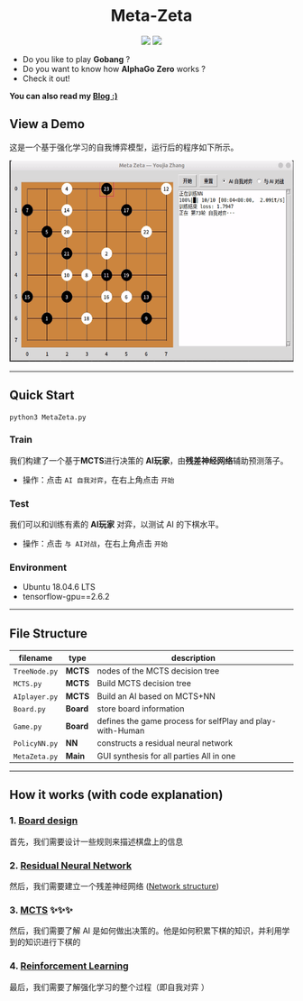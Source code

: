 <h1 align="center">Meta-Zeta</h1>

<p align="center">
<img src="https://img.shields.io/badge/made%20by-youjiaZhang-blue.svg" >

<img src="https://badges.frapsoft.com/os/v1/open-source.svg?v=103" >
</p>

- Do you like to play **Gobang** ?
- Do you want to know how **AlphaGo Zero** works ?
- Check it out!

**You can also read my [Blog :)](https://youjiazhang.github.io/)** 

## View a Demo
这是一个基于强化学习的自我博弈模型，运行后的程序如下所示。

<div align=center>
<img src="images/show-how.gif" width = "551" height = "357" align=center/>
</div>

---
## Quick Start
```
python3 MetaZeta.py
```
### Train
我们构建了一个基于**MCTS**进行决策的 **AI玩家**，由**残差神经网络**辅助预测落子。
- 操作：点击 `AI 自我对弈`，在右上角点击 `开始`

### Test
我们可以和训练有素的 **AI玩家** 对弈，以测试 AI 的下棋水平。
- 操作：点击 `与 AI对战`，在右上角点击 `开始`

### Environment
- Ubuntu 18.04.6 LTS
- tensorflow-gpu==2.6.2

---
## File Structure
|filename|type|description|     
|-|-|-|
|`TreeNode.py`|**MCTS**| nodes of the MCTS decision tree| 
|`MCTS.py`|**MCTS**|Build MCTS decision tree|  
|`AIplayer.py`|**MCTS**|Build an AI based on MCTS+NN|  
|`Board.py`|**Board**|store board information| 
|`Game.py`|**Board**|defines the game process for selfPlay and play-with-Human|  
|`PolicyNN.py`|**NN**|constructs a residual neural network| 
|`MetaZeta.py`|**Main**|GUI synthesis for all parties All in one| 

---
## How it works (with code explanation)
### 1. [Board design](docs/Board.md)
首先，我们需要设计一些规则来描述棋盘上的信息

### 2. [Residual Neural Network](docs/PolicyNN.md)
然后，我们需要建立一个残差神经网络 ([Network structure](images/model.png))

### 3. [MCTS](docs/MCTS.md) ✨✨✨
然后，我们需要了解 AI 是如何做出决策的。他是如何积累下棋的知识，并利用学到的知识进行下棋的

### 4. [Reinforcement Learning](docs/RL.md)      
最后，我们需要了解强化学习的整个过程（即自我对弈 ）


